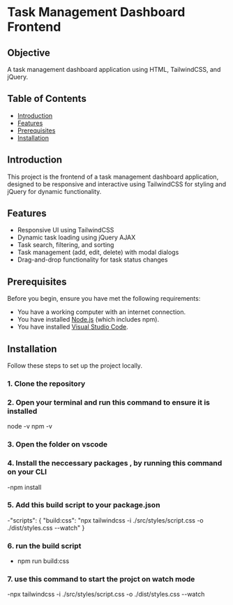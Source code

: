 # Task Management Dashboard Frontend

## Objective

A task management dashboard application using HTML, TailwindCSS, and jQuery.

## Table of Contents

- [Introduction](#introduction)
- [Features](#features)
- [Prerequisites](#prerequisites)
- [Installation](#installation)


## Introduction

This project is the frontend of a task management dashboard application, designed to be responsive and interactive using TailwindCSS for styling and jQuery for dynamic functionality.

## Features

- Responsive UI using TailwindCSS
- Dynamic task loading using jQuery AJAX
- Task search, filtering, and sorting
- Task management (add, edit, delete) with modal dialogs
- Drag-and-drop functionality for task status changes

## Prerequisites

Before you begin, ensure you have met the following requirements:

- You have a working computer with an internet connection.
- You have installed [Node.js](https://nodejs.org/en/download/) (which includes npm).
- You have installed [Visual Studio Code](https://code.visualstudio.com/).

## Installation

Follow these steps to set up the project locally.

### 1. Clone the repository

### 2. Open your terminal and run this command to ensure it is installed
node -v
npm -v

### 3. Open the folder on vscode

### 4. Install the neccessary packages , by running this command on your CLI
-npm install

### 5. Add this build script to your package.json 
-"scripts": {
  "build:css": "npx tailwindcss -i ./src/styles/script.css -o ./dist/styles.css --watch"
}

### 6. run the build script
- npm run build:css
  
### 7. use this command to start the projct on watch mode
-npx tailwindcss -i ./src/styles/script.css -o ./dist/styles.css --watch

